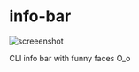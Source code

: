 # info-bar
![screeenshot](https://user-images.githubusercontent.com/18072680/46456571-01a06980-c7b8-11e8-8554-15ae72ca8675.png)

CLI info bar with funny faces O_o
